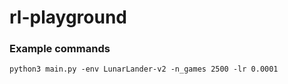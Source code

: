 # rl-playground

### Example commands 
```
python3 main.py -env LunarLander-v2 -n_games 2500 -lr 0.0001
```